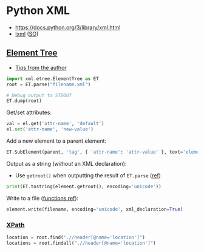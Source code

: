 # Python XML

* <https://docs.python.org/3/library/xml.html>
* [lxml](http://lxml.de/) ([SO](https://stackoverflow.com/a/5140190/125246))

## [Element Tree](https://docs.python.org/3/library/xml.etree.elementtree.html)

* [Tips from the author](http://effbot.org/zone/element.htm)

```python
import xml.etree.ElementTree as ET
root = ET.parse("filename.xml")

# Debug output to STDOUT
ET.dump(root)
```

Get/set attributes:

```python
val = el.get('attr-name', 'default')
el.set('attr-name', 'new-value')
```

Add a new element to a parent element:

```python
ET.SubElement(parent, 'tag', { 'attr-name': 'attr-value' }, text='element's text')
```

Output as a string (_without_ an XML declaration):

* Use `getroot()` when outputting the result of `ET.parse` ([ref](https://everydayimlearning.blogspot.co.uk/2012/11/elementtree.html))

```python
print(ET.tostring(element.getroot(), encoding='unicode'))
```

Write to a file ([functions ref](https://docs.python.org/3/library/xml.etree.elementtree.html#functions)):

```python
element.write(filename, encoding='unicode', xml_declaration=True)
```

### [XPath](https://docs.python.org/3/library/xml.etree.elementtree.html#xpath-support)

```python
location = root.find(".//header[@name='location']")
locations = root.findall(".//header[@name='location']")
```
